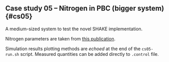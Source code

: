 ## Case study 05 – Nitrogen in PBC (bigger system) {#cs05}

A medium-sized system to test the novel SHAKE implementation.

Nitrogen parameters are taken from [this publication](https://www.researchgate.net/publication/257635210_Short-Time_Oxidation_Behavior_of_Low-Carbon_Low-Silicon_Steel_in_Air_at_850-1180_C_II_Linear_to_Parabolic_Transition_Determined_Using_Existing_Gas-Phase_Transport_and_Solid-Phase_Diffusion_Theories).

Simulation results plotting methods are *echoed* at the end of the `cs05-run.sh` script. Measured quantities can be added directly to `.control` file.